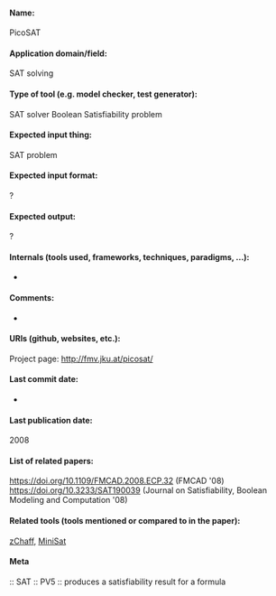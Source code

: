 #### Name:
PicoSAT

#### Application domain/field:
SAT solving

#### Type of tool (e.g. model checker, test generator):
SAT solver
Boolean Satisfiability problem

#### Expected input thing:
SAT problem

#### Expected input format:
?

#### Expected output:
?

#### Internals (tools used, frameworks, techniques, paradigms, ...):
-

#### Comments:
-

#### URIs (github, websites, etc.):
Project page: http://fmv.jku.at/picosat/

#### Last commit date:
-

#### Last publication date:
2008

#### List of related papers:
https://doi.org/10.1109/FMCAD.2008.ECP.32 (FMCAD '08)
https://doi.org/10.3233/SAT190039 (Journal on Satisfiability, Boolean Modeling and Computation '08)

#### Related tools (tools mentioned or compared to in the paper):
[zChaff](Tools/Solvers/SAT/zChaff.md), [MiniSat](Tools/Solvers/SAT/MiniSat.md)

#### Meta
:: SAT
:: PV5 :: produces a satisfiability result for a formula